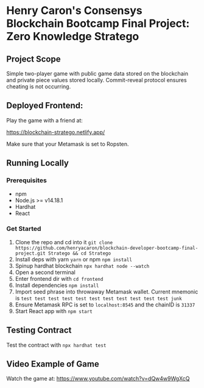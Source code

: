 # Henry Caron's Consensys Blockchain Bootcamp Final Project: Zero Knowledge Stratego

## Project Scope
  Simple two-player game with public game data stored on the blockchain and private piece values stored locally. Commit-reveal protocol ensures cheating is not occurring.

## Deployed Frontend: 
Play the game with a friend at: 

https://blockchain-stratego.netlify.app/

Make sure that your Metamask is set to Ropsten.

## Running Locally

### Prerequisites
- npm
- Node.js >= v14.18.1
- Hardhat
- React

### Get Started

1. Clone the repo and cd into it ```git clone https://github.com/henryacaron/blockchain-developer-bootcamp-final-project.git Stratego && cd Stratego```
2. Install deps with yarn ```yarn``` or npm ```npm install```
3. Spinup hardhat blockchain ```npx hardhat node --watch```
4. Open a second terminal
5. Enter frontend dir with ```cd frontend```
6. Install dependencies ```npm install```
7. Import seed phrase into throwaway Metamask wallet. Current mnemonic is ```test test test test test test test test test test test junk```
8. Ensure Metamask RPC is set to ```localhost:8545``` and the chainID is ```31337```
9. Start React app with ```npm start```

## Testing Contract
Test the contract with ```npx hardhat test```

## Video Example of Game

Watch the game at: https://www.youtube.com/watch?v=dQw4w9WgXcQ